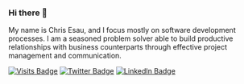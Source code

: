 ### Hi there 👋

My name is Chris Esau, and I focus mostly on software development processes. I am a seasoned problem solver able to build productive relationships with business counterparts through effective project management and communication.

[![Visits Badge](https://badges.pufler.dev/visits/malvegil/malvegil)](http://malvegil.com)
[![Twitter Badge](https://img.shields.io/badge/Twitter-Profile-informational?style=flat&logo=twitter&logoColor=white&color=1CA2F1)](https://twitter.com/malvegil)
[![LinkedIn Badge](https://img.shields.io/badge/LinkedIn-Profile-informational?style=flat&logo=linkedin&logoColor=white&color=0D76A8)](https://www.linkedin.com/in/chris-esau/)

<!-- GitHub Stats -- >

[![Malvegil's GitHub stats](https://github-readme-stats.vercel.app/api?username=malvegil)](https://github.com/malvegil/github-profile-stats)

<a href="https://github.com/malvegil">
  <img align="center" style="margin:0.5rem" src="https://github-readme-stats.vercel.app/api/top-langs/?username=malvegil&hide=html,css&title_color=ffffff&text_color=c9cacc&icon_color=4AB197&bg_color=1A2B34" />
</a>

<a href="https://github.com/malvegil">
  <img align="center" style="margin:0.5rem" src="https://github-readme-stats.vercel.app/api?username=malvegil&show_icons=true&line_height=27&count_private=true&title_color=ffffff&text_color=c9cacc&icon_color=4AB097&bg_color=1A2B34" alt="Malvegil's GitHub Stats" />
</a>

<!--
**malvegil/malvegil** is a ✨ _special_ ✨ repository because its `README.md` (this file) appears on your GitHub profile.

Here are some ideas to get you started:

- 🔭 I’m currently working on ...
- 🌱 I’m currently learning ...
- 👯 I’m looking to collaborate on ...
- 🤔 I’m looking for help with ...
- 💬 Ask me about ...
- 📫 How to reach me: ...
- 😄 Pronouns: ...
- ⚡ Fun fact: ...
-->
